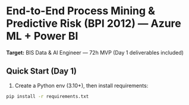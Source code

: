 # End-to-End Process Mining & Predictive Risk (BPI 2012) — Azure ML + Power BI

**Target:** BIS Data & AI Engineer — 72h MVP (Day 1 deliverables included)

## Quick Start (Day 1)
1) Create a Python env (3.10+), then install requirements:
```bash
pip install -r requirements.txt